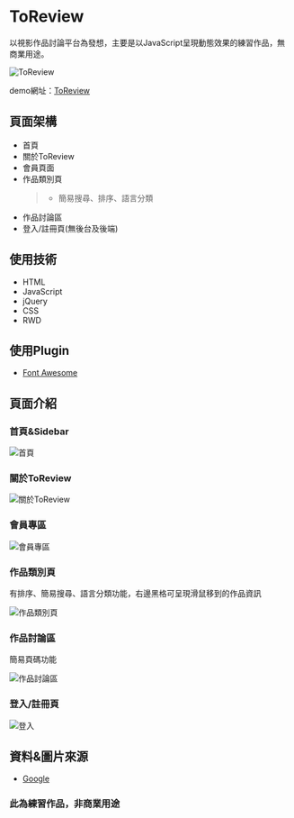 # ToReview

以視影作品討論平台為發想，主要是以JavaScript呈現動態效果的練習作品，無商業用途。

![ToReview](https://ronchang8215.github.io/ToReview/icon/logo4.png "ToReview")

demo網址：[ToReview](https://ronchang8215.github.io/ToReview/)

## 頁面架構
* 首頁
* 關於ToReview
* 會員頁面
* 作品類別頁
  >+ 簡易搜尋、排序、語言分類
* 作品討論區
* 登入/註冊頁(無後台及後端)

## 使用技術
* HTML
* JavaScript
* jQuery
* CSS
* RWD

## 使用Plugin
* [Font Awesome](https://fontawesome.com/)

## 頁面介紹

### 首頁&Sidebar
![首頁](https://i.imgur.com/98Mfxzj.png)
### 關於ToReview
![關於ToReview](https://i.imgur.com/h5TubyK.png)
### 會員專區
![會員專區](https://i.imgur.com/bc8SC7v.png)
### 作品類別頁
有排序、簡易搜尋、語言分類功能，右邊黑格可呈現滑鼠移到的作品資訊

![作品類別頁](https://i.imgur.com/GFenBAT.png)
### 作品討論區
簡易頁碼功能

![作品討論區](https://i.imgur.com/IRNBPai.png)
### 登入/註冊頁
![登入](https://i.imgur.com/DUpLeOw.png)
## 資料&圖片來源
* [Google](https://www.google.com/)

### 此為練習作品，非商業用途